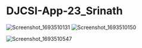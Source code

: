 # DJCSI-App-23_Srinath
![Screenshot_1693510131](https://github.com/siro844/DJCSI-App-23_Srinath/assets/140879194/b2bba0e5-8d7c-4d9d-82f7-128a7e6b6dbc|width="100")
![Screenshot_1693510150](https://github.com/siro844/DJCSI-App-23_Srinath/assets/140879194/6d593818-d46f-4ed4-87bf-f5cfa183eb2b|width="100")


![Screenshot_1693510547](https://github.com/siro844/DJCSI-App-23_Srinath/assets/140879194/16accdd9-0b04-4518-b384-06ac58965cca)

